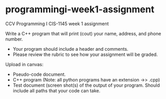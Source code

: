 # programmingi-week1-assignment

CCV Programming I CIS-1145 week 1 assignment

Write a C++ program that will print (cout) your name, address, and phone number.

- Your program should include a header and comments.
- Please review the rubric to see how your assignment will be graded.

Upload in canvas:

- Pseudo-code document.
- C++ program (Note: all python programs have an extension ->> .cpp)
- Test document (screen shot(s) of the output of your program. Should include all paths that your code can take.
